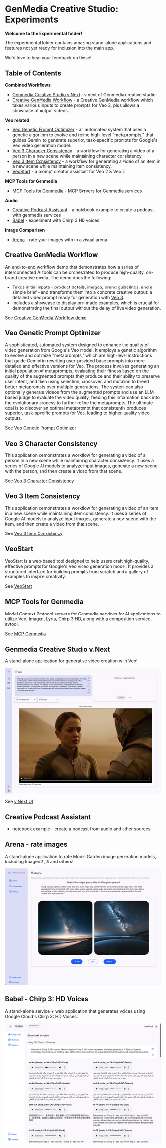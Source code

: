 # GenMedia Creative Studio: Experiments

__Welcome to the Experimental folder!__

The experimental folder contains amazing stand-alone applications and features not yet ready for inclusion into the main app.

We'd love to hear your feedback on these!

## Table of Contents

**Combined Workflows**

* [Genmedia Creative Studio v.Next](#genmedia-creative-studio-vnext) - v.next of Genmedia creative studio
* [Creative GenMedia Workflow](#creative-genmedia-workflow) - a Creative GenMedia workflow which takes various inputs to create prompts for Veo 3, plus allows a showcase of output videos.

**Veo related**
* [Veo Genetic Prompt Optimizer](#veo-genetic-prompt-optimizer) - an automated system that uses a genetic algorithm to evolve and refine high-level "metaprompts," that guides Gemini to generate superior, task-specific prompts for Google's Veo video generation model.
* [Veo 3 Character Consistency](#veo-3-character-consistency) - a workflow for generating a video of a person in a new scene while maintaining character consistency.
* [Veo 3 Item Consistency](#veo-3-item-consistency) - a workflow for generating a video of an item in a new scene while maintaining item consistency.
* [VeoStart](#veostart) - a prompt creator assistant for Veo 2 & Veo 3

**MCP Tools for Genmedia**
* [MCP Tools for Genmedia](#mcp-tools-for-genmedia) - MCP Servers for Genmedia services

**Audio**
* [Creative Podcast Assistant](#creative-podcast-assistant) - a notebook example to create a podcast with genmedia services
* [Babel](#babel---chirp-3-hd-voices) - experiment with Chirp 3 HD voices

**Image Comparison**
* [Arena](#arena---rate-images) - rate your images with in a visual arena


## Creative GenMedia Workflow

An end-to-end workflow demo that demonstrates how a series of interconnected AI tools can be orchestrated to produce high-quality, on-brand creative media. The demo does the following:
- Takes initial inputs - product details, images, brand guidelines, and a simple brief - and transforms them into a concrete creative output: a detailed video prompt ready for generation with [Veo 3](https://cloud.google.com/vertex-ai/generative-ai/docs/models#veo-models).
- Includes a showcase to display pre-made examples, which is crucial for demonstrating the final output without the delay of live video generation.

See [Creative GenMedia Workflow demo](./creative-genmedia-workflow/)

## Veo Genetic Prompt Optimizer

A sophisticated, automated system designed to enhance the quality of video generation from  Google's Veo model. It employs a genetic algorithm to evolve and optimize "metaprompts," which are high-level instructions that guide Gemini in rewriting user-provided base prompts into more detailed and effective versions for Veo. The process involves generating  an initial population of metaprompts, evaluating their fitness based on the quality of the augmented prompts they produce and their ability to   preserve user intent, and then using selection, crossover, and mutation to breed better metaprompts over multiple generations. The system can  also optionally generate videos from the augmented prompts and use an LLM-based judge to evaluate the video quality, feeding this information   back into the evolutionary process to further refine the metaprompts. The ultimate goal is to discover an optimal metaprompt that consistently  produces superior, task-specific prompts for Veo, leading to higher-quality video outputs.

See [Veo Genetic Prompt Optimizer](./veo-genetic-prompt-optimizer/)

## Veo 3 Character Consistency

This application demonstrates a workflow for generating a video of a person in a new scene while maintaining character consistency. It uses a series of Google AI models to analyze input images, generate a new scene with the person, and then create a video from that scene.

See [Veo 3 Character Consistency](./veo3-character-consistency/)

## Veo 3 Item Consistency

This application demonstrates a workflow for generating a video of an item in a new scene while maintaining item consistency. It uses a series of Google AI models to analyze input images, generate a new scene with the item, and then create a video from that scene.

See [Veo 3 Item Consistency](./veo3-item-consistency/)

## VeoStart

VeoStart is a web-based tool designed to help users craft high-quality, effective prompts for Google's Veo video generation model. It provides a structured interface for building prompts from scratch and a gallery of examples to inspire creativity.

See [VeoStart](./VeoStart/)

## MCP Tools for Genmedia

Model Context Protocol servers for Genmedia services for AI applications to utilize Veo, Imagen, Lyria, Chirp 3 HD, along with a composition service, avtool.

See [MCP Genmedia](./mcp-genmedia/)


## Genmedia Creative Studio v.Next

A stand-alone application for generative video creation with Veo!

![v.Next app ui](assets/veo-app.png)

See [v.Next UI](./veo-app/)

## Creative Podcast Assistant

* notebook example - create a podcast from audio and other sources


## Arena - rate images

A stand-alone application to rate Model Garden image generation models, including Imagen 2, 3 and others!

![arena experimental app ui](assets/arena.png)


## Babel - Chirp 3: HD Voices

A stand-alone service + web application that generates voices using Google Cloud's Chirp 3: HD Voices.

![babel experimental app ui](assets/babel.png)
